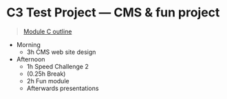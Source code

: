 # C3 Test Project — CMS & fun project

> [Module C outline](./module-c-outline.md)

- Morning
  - 3h CMS web site design
- Afternoon
  - 1h Speed Challenge 2
  * (0.25h Break)
  - 2h Fun module
  - Afterwards presentations
